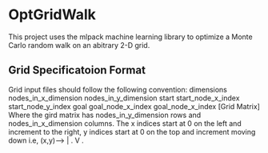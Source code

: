 # OptGridWalk
This project uses the mlpack machine learning library to optimize a Monte Carlo random walk on an abitrary 2-D grid.

## Grid Specificatoion Format
Grid input files should follow the following convention:
dimensions nodes_in_x_dimension nodes_in_y_dimension
start start_node_x_index start_node_y_index
goal goal_node_x_index goal_node_x_index
[Grid Matrix]
Where the gird matrix has nodes_in_y_dimension rows and nodes_in_x_dimension
columns. The x indices start at 0 on the left and increment to the right, y
indices start at 0 on the top and increment moving down i.e,
(x,y)-->
  |  .
  V    .
